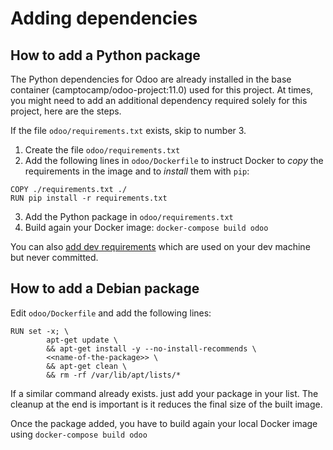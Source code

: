 <!--
This file has been generated with 'invoke project.sync'.
Do not modify. Any manual change will be lost.
Please propose your modification on
https://github.com/camptocamp/odoo-template instead.
-->
# Adding dependencies

## How to add a Python package

The Python dependencies for Odoo are already installed in the base container
(camptocamp/odoo-project:11.0) used for this project. At times, you might need to add an additional dependency required solely for this project, here are the steps.

If the file `odoo/requirements.txt` exists, skip to number 3.

1. Create the file `odoo/requirements.txt`
2. Add the following lines in `odoo/Dockerfile` to instruct Docker to *copy* the requirements in the image and to *install* them with `pip`:

  ```
  COPY ./requirements.txt ./
  RUN pip install -r requirements.txt
  ```

3. Add the Python package in `odoo/requirements.txt`
4. Build again your Docker image: `docker-compose build odoo`

You can also [add dev requirements](./docker-dev.md#extra-dev-packages) which are used on your dev machine but never
committed.


## How to add a Debian package

Edit `odoo/Dockerfile` and add the following lines:

```
RUN set -x; \
        apt-get update \
        && apt-get install -y --no-install-recommends \
        <<name-of-the-package>> \
        && apt-get clean \
        && rm -rf /var/lib/apt/lists/*
```

If a similar command already exists. just add your package in
your list.
The cleanup at the end is important is it reduces the final size of the built image.

Once the package added, you have to build again your local Docker image using `docker-compose build odoo`
